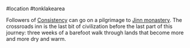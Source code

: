 #location #tonklakearea 

Followers of [Consistency](obsidian://open?vault=World%20Wiki&file=Pantheon%2FG_Consistency) can go on a pilgrimage to [Jinn monastery](obsidian://open?vault=World%20Wiki&file=Confederation%20of%20Cernia%2FTonk%20Lake%20Area%2FL_Jinn%20Monastery). The crossroads inn is the last bit of civilization before the last part of this journey: three weeks of a barefoot walk through lands that become more and more dry and warm.